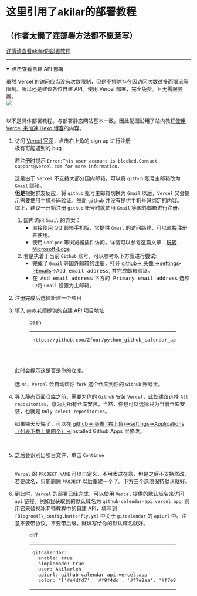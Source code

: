 <h1>这里引用了akilar的部署教程</h1>
<h2>  （作者太懒了连部署方法都不愿意写）</h2>
<a href="https://akilar.top/posts/1f9c68c9/">详情请查看akilar的部署教程</a>

___

<details cyan="" open=""><summary>点击查看自建 API 部署</summary><div class="content"><div class="note info flat"><p>虽然 Vercel 的访问应当没有次数限制，但是不排除存在因访问次数过多而限流等限制。所以还是建议各位自建 API。使用 Vercel 部署，完全免费。且无需服务器。<br><a class="ghcard" rel="external nofollow noopener noreferrer noopener" target="_blank" href="https://github.com/Zfour/python_github_calendar_api"><img src="https://github-readme-stats.vercel.app/api/pin/?username=Zfour&amp;repo=python_github_calendar_api&amp;show_owner=true" data-lazy-src="https://github-readme-stats.vercel.app/api/pin/?username=Zfour&amp;repo=python_github_calendar_api&amp;show_owner=true" data-ll-status="loaded" class="entered loaded"><div class="img-alt is-center"></div></a><br>以下是具体部署教程。与部署静态网站基本一致。因此配图沿用了站内教程<a href="/posts/812734f8/" data-pjax-state="">使用 Vercel 来加速 Hexo 博客</a>的内容。</p></div><ol><li>访问 <a target="_blank" rel="noopener external nofollow noreferrer" href="https://vercel.com/">Vercel 官网</a>，点击右上角的 sign up 进行注册<br><img src="https://cdn.jsdelivr.net/gh/Akilarlxh/Picgo@v2.3/smms/ZE6fCxIUJ7GLAeO.png" data-lazy-src="https://cdn.jsdelivr.net/gh/Akilarlxh/Picgo@v2.3/smms/ZE6fCxIUJ7GLAeO.png" alt="" class="medium-zoom-image entered loaded" data-ll-status="loaded"><div class="img-alt is-center"></div><div class="hide-toggle"><div class="hide-button toggle-title"><i class="fas fa-caret-right fa-fw"></i><span>极有可能遇到的 bug</span></div><div class="hide-content"><div class="note danger flat"><p>若注册时提示 <code>Error:This user account is blocked.Contact support@vercel.com for more information.</code><br><img src="https://cdn.jsdelivr.net/gh/Akilarlxh/akilarlxh.github.io@v2.1/img/loading.gif" data-lazy-src="https://cdn.jsdelivr.net/gh/Akilarlxh/Picgo@v2.3/smms/MBux7INqjZQigTW.png" alt="" class="medium-zoom-image"><div class="img-alt is-center"></div></p></div><div class="note success flat"><p>这是由于 <code>Vercel</code> 不支持大部分国内邮箱。可以将 <code>github</code> 账号主邮箱改为 <code>Gmail</code> 邮箱。<br><strong>但是</strong>根据群友反应，将 <code>github</code> 账号主邮箱切换为 <code>Gmail</code> 以后，<code>Vercel</code> 又会提示需要使用手机号码验证。然而 <code>github</code> 并没有提供手机号码绑定的内容。<br>综上，建议一开始注册 <code>github</code> 账号时就使用 <code>Gmail</code> 等国外邮箱进行注册。</p></div><div class="note primary flat"><ol><li>国内访问 <code>Gmail</code> 的方案：<ul><li>直接使用 QQ 邮箱手机版，它提供 <code>Gmail</code> 的访问路线，可以直接注册并使用。</li><li>使用 <code>Ghelper</code> 等浏览器插件访问。详情可以参考这篇文章：<a href="/posts/8c8df126/" data-pjax-state="">玩转 Microsoft-Edge</a></li></ul></li><li> 若是执着于当前 <code>Github</code> 账号，可以参考以下方案进行尝试:<ul><li> 完成了 <code>Gmail</code> 等国外邮箱的注册，打开 <a target="_blank" rel="noopener external nofollow noreferrer" href="https://github.com/settings/emails">github-&gt; 头像 -&gt;settings-&gt;Emails</a>-&gt;<kbd>Add email address</kbd>, 并完成邮箱验证。</li><li>在<kbd> Add email address</kbd> 下方的<kbd> Primary email address</kbd> 选项中将 <code>Gmail</code> 设置为主邮箱。</li></ul></li></ol></div></div></div></li><li><p>注册完成后选择新建一个项目<br><img src="https://cdn.jsdelivr.net/gh/Akilarlxh/Picgo@v2.3/smms/QHS5IuBfa4vwhFP.png" data-lazy-src="https://cdn.jsdelivr.net/gh/Akilarlxh/Picgo@v2.3/smms/QHS5IuBfa4vwhFP.png" alt="" class="medium-zoom-image entered loaded" data-ll-status="loaded"><div class="img-alt is-center"></div></p></li><li><p>填入 <a target="_blank" rel="noopener external nofollow noreferrer" href="https://zfe.space">@冰老师</a>提供的自建 API 项目地址</p><figure class="highlight bash"><div class="highlight-tools closed"><i class="fas fa-angle-down expand closed"></i><div class="code-lang">bash</div><div class="copy-notice"></div><i class="fas fa-paste copy-button"></i></div><table><tbody><tr><td class="code"><pre><span class="line">https://github.com/Zfour/python_github_calendar_api.git</span><br></pre></td></tr></tbody></table></figure><p><img src="https://cdn.jsdelivr.net/gh/Akilarlxh/Picgo@v2.3/smms/uXmO1Jwpo6gdGKa.png" data-lazy-src="https://cdn.jsdelivr.net/gh/Akilarlxh/Picgo@v2.3/smms/uXmO1Jwpo6gdGKa.png" alt="" class="medium-zoom-image entered loaded" data-ll-status="loaded"><div class="img-alt is-center"></div><br>此时会提示这是否是你的仓库。<br><img src="https://cdn.jsdelivr.net/gh/Akilarlxh/Picgo@v2.3/smms/6LY7QrE54IboU3W.png" data-lazy-src="https://cdn.jsdelivr.net/gh/Akilarlxh/Picgo@v2.3/smms/6LY7QrE54IboU3W.png" alt="" class="medium-zoom-image entered loaded" data-ll-status="loaded"><div class="img-alt is-center"></div><br>选 <code>No</code>，<code>Vercel</code> 会自动帮你 <code>fork</code> 这个仓库到你的 <code>Github</code> 账号里。</p></li><li><p>导入静态页面仓库之前，需要为你的 <code>Github</code> 安装 <code>Vercel</code>，此处建议选择 <code>All repositories</code>，意为为所有仓库安装，当然，你也可以选择只为当前仓库安装，也就是 <code>Only select repositories</code>。<br></p><div class="note warning flat"><p>如果哪天反悔了，可以在 <a target="_blank" rel="noopener external nofollow noreferrer" href="https://github.com/settings/installations">github-&gt; 头像 (右上角)-&gt;settings-&gt;Applications（列表下数上第四个）-&gt;</a>Installed Github Apps 里修改。</p></div><br><img src="https://cdn.jsdelivr.net/gh/Akilarlxh/Picgo@v2.3/smms/U9TJuLpoqbvatVj.png" data-lazy-src="https://cdn.jsdelivr.net/gh/Akilarlxh/Picgo@v2.3/smms/U9TJuLpoqbvatVj.png" alt="" class="medium-zoom-image entered loaded" data-ll-status="loaded"><div class="img-alt is-center"></div><p></p></li><li><p>之后会识别出项目文件，单击 <code>Continue</code><br><img src="https://cdn.jsdelivr.net/gh/Akilarlxh/Picgo@v2.3/smms/ZFkc675SjyvsRLh.png" data-lazy-src="https://cdn.jsdelivr.net/gh/Akilarlxh/Picgo@v2.3/smms/ZFkc675SjyvsRLh.png" alt="" class="medium-zoom-image entered loaded" data-ll-status="loaded"><div class="img-alt is-center"></div><br><code>Vercel</code> 的 <code>PROJECT NAME</code> 可以自定义，不用太过在意，但是之后不支持修改，若要改名，只能删除 <code>PROJECT</code> 以后重建一个了。下方三个选项保持默认就好。<br><img src="https://cdn.jsdelivr.net/gh/Akilarlxh/Picgo@v2.3/smms/8Kg67bw2edr5HYD.png" data-lazy-src="https://cdn.jsdelivr.net/gh/Akilarlxh/Picgo@v2.3/smms/8Kg67bw2edr5HYD.png" alt="" class="medium-zoom-image entered loaded" data-ll-status="loaded"><div class="img-alt is-center"></div></p></li><li><p>到此时，<code>Vercel</code> 的部署已经完成，可以使用 <code>Vercel</code> 提供的默认域名来访问 <code>api</code> 链接。例如我获取到的默认域名为 <code>github-calendar-api.vercel.app</code>, 则用它来替换冰老师教程中的自建 API，填写到 <code>[Blogroot]\_config.butterfly.yml</code> 中关于 <code>gitcalendar</code> 的 <code>apiurl</code> 中。注意不要带协议，不要带后缀。就填写给你的默认域名就好。</p><figure class="highlight diff"><div class="highlight-tools closed"><i class="fas fa-angle-down expand closed"></i><div class="code-lang">diff</div><div class="copy-notice"></div><i class="fas fa-paste copy-button"></i></div><table><tbody><tr><td class="code"><pre><span class="line">gitcalendar:</span><br><span class="line">  enable: true</span><br><span class="line">  simplemode: true</span><br><span class="line">  user: Akilarlxh</span><br><span class="line">  apiurl: github-calendar-api.vercel.app</span><br><span class="line">  color: "['#e4dfd7', '#f9f4dc', '#f7e8aa', '#f7e8aa', '#f8df72', '#fcd217', '#fcc515', '#f28e16', '#fb8b05', '#d85916', '#f43e06']"</span><br></pre></td></tr></tbody></table></figure></li></ol></div></details>
